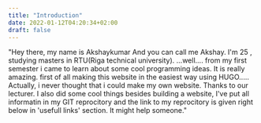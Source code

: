 ```yaml
---
title: "Introduction"
date: 2022-01-12T04:20:34+02:00
draft: false
---
```


"Hey there, my name is Akshaykumar 
And you can call me Akshay.
I'm 25 , studying masters in RTU(Riga technical university).
...well.... from my first semester i came to learn about some cool programming ideas. 
It is really amazing.
first of all making this website in the easiest way using HUGO..... Actually, i never thought that i could make my own website.
Thanks to our lecturer.
I also did some cool things besides building a website, I've put all informatin in my GIT reprocitory and the link to my reprocitory is given right below in 'usefull links' section. It might help someone."